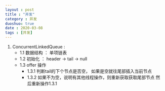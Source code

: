 ```yaml
---
layout : post
title : "并发"
category : 并发
duoshuo: true
date : 2020-03-08
tags : [并发]
---
```

1. ConcurrentLinkedQueue : 
    - 1.1 数据结构 ： 单项链表
    - 1.2 初始化 ： header -> tail -> null
    - 1.3 offer 操作
        - 1.3.1 判断tail的下个节点是否空， 如果是空就往尾部插入当前节点
        - 1.3.2 如果不为空，说明有其他线程操作，则重新获取获取尾部节点 然后重新操作1.3.1
